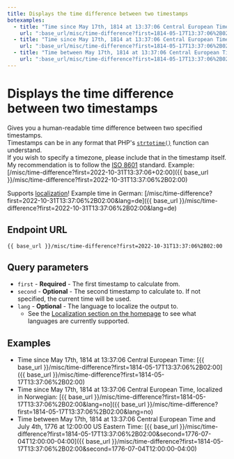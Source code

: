 ```yaml
---
title: Displays the time difference between two timestamps
botexamples:
  - title: "Time since May 17th, 1814 at 13:37:06 Central European Time"
    url: ":base_url/misc/time-difference?first=1814-05-17T13:37:06%2B02:00"
  - title: "Time since May 17th, 1814 at 13:37:06 Central European Time, localized in Norwegian"
    url: ":base_url/misc/time-difference?first=1814-05-17T13:37:06%2B02:00&lang=no"
  - title: "Time between May 17th, 1814 at 13:37:06 Central European Time and July 4th, 1776 at 12:00:00 US Eastern Time"
    url: ":base_url/misc/time-difference?first=1814-05-17T13:37:06%2B02:00&second=1776-07-04T12:00:00-04:00"
---
```


# Displays the time difference between two timestamps

Gives you a human-readable time difference between two specified timestamps.  
Timestamps can be in any format that PHP's [`strtotime()`](https://www.php.net/manual/en/datetime.formats.php) function can understand.  
If you wish to specify a timezone, please include that in the timestamp itself. My recommendation is to follow the [ISO 8601](https://en.wikipedia.org/wiki/ISO_8601) standard. Example: [/misc/time-difference?first=2022-10-31T13:37:06+02:00]({{ base_url }}/misc/time-difference?first=2022-10-31T13:37:06%2B02:00)

Supports [localization](../index.md#localization-translations)! Example time in German: [/misc/time-difference?first=2022-10-31T13:37:06%2B02:00&lang=de]({{ base_url }}/misc/time-difference?first=2022-10-31T13:37:06%2B02:00&lang=de)

## Endpoint URL

`{{ base_url }}/misc/time-difference?first=2022-10-31T13:37:06%2B02:00`

## Query parameters

- `first` - **Required** - The first timestamp to calculate from.
- `second` - **Optional** - The second timestamp to calculate to. If not specified, the current time will be used.
- `lang` - **Optional** - The language to localize the output to.
    - See the [Localization section on the homepage](../index.md#localization-translations) to see what languages are currently supported.

## Examples

- Time since May 17th, 1814 at 13:37:06 Central European Time: [{{ base_url }}/misc/time-difference?first=1814-05-17T13:37:06%2B02:00]({{ base_url }}/misc/time-difference?first=1814-05-17T13:37:06%2B02:00)
- Time since May 17th, 1814 at 13:37:06 Central European Time, localized in Norwegian: [{{ base_url }}/misc/time-difference?first=1814-05-17T13:37:06%2B02:00&lang=no]({{ base_url }}/misc/time-difference?first=1814-05-17T13:37:06%2B02:00&lang=no)
- Time between May 17th, 1814 at 13:37:06 Central European Time and July 4th, 1776 at 12:00:00 US Eastern Time: [{{ base_url }}/misc/time-difference?first=1814-05-17T13:37:06%2B02:00&second=1776-07-04T12:00:00-04:00]({{ base_url }}/misc/time-difference?first=1814-05-17T13:37:06%2B02:00&second=1776-07-04T12:00:00-04:00)
